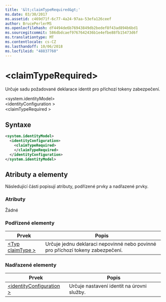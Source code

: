```yaml
---
title: '&lt;claimTypeRequired&gt;'
ms.date: 03/30/2017
ms.assetid: c469d71f-6c77-4a24-97aa-53efa126ceef
author: BrucePerlerMS
ms.openlocfilehash: df4494de6b76943849db2bedef8f43ad894b6bd1
ms.sourcegitcommit: 586dbdcaef9767642436b1e4efbe88fb15473d6f
ms.translationtype: MT
ms.contentlocale: cs-CZ
ms.lasthandoff: 10/06/2018
ms.locfileid: "48837760"
---
```

# <a name="ltclaimtyperequiredgt"></a>&lt;claimTypeRequired&gt;
Určuje sadu požadované deklarace identit pro příchozí tokeny zabezpečení.  
  
 \<system.identityModel>  
\<identityConfiguration >  
\<claimTypeRequired >  
  
## <a name="syntax"></a>Syntaxe  
  
```xml  
<system.identityModel>  
  <identityConfiguration>  
    <claimTypeRequired>  
    </claimTypeRequired>  
  </identityConfiguration>  
</system.identityModel>  
```  
  
## <a name="attributes-and-elements"></a>Atributy a elementy  
 Následující části popisují atributy, podřízené prvky a nadřazené prvky.  
  
### <a name="attributes"></a>Atributy  
 Žádné  
  
### <a name="child-elements"></a>Podřízené elementy  
  
|Prvek|Popis|  
|-------------|-----------------|  
|[\<Typ claimType >](../../../../../docs/framework/configure-apps/file-schema/windows-identity-foundation/claimtype.md)|Určuje jednu deklaraci nepovinné nebo povinné pro příchozí tokeny zabezpečení.|  
  
### <a name="parent-elements"></a>Nadřazené elementy  
  
|Prvek|Popis|  
|-------------|-----------------|  
|[\<identityConfiguration >](../../../../../docs/framework/configure-apps/file-schema/windows-identity-foundation/identityconfiguration.md)|Určuje nastavení identit na úrovni služby.|
